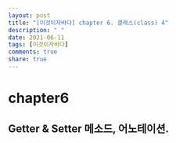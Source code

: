 ```yaml
---
layout: post
title: "[이것이자바다] chapter 6. 클래스(class) 4"
description: " "
date: 2021-06-11
tags: [이것이자바다]
comments: true
share: true
---
```


# chapter6 
## Getter & Setter 메소드, 어노테이션. 
